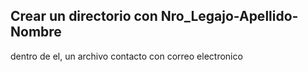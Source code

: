 ## Crear un directorio con Nro_Legajo-Apellido-Nombre
dentro de el, un archivo contacto con correo electronico
